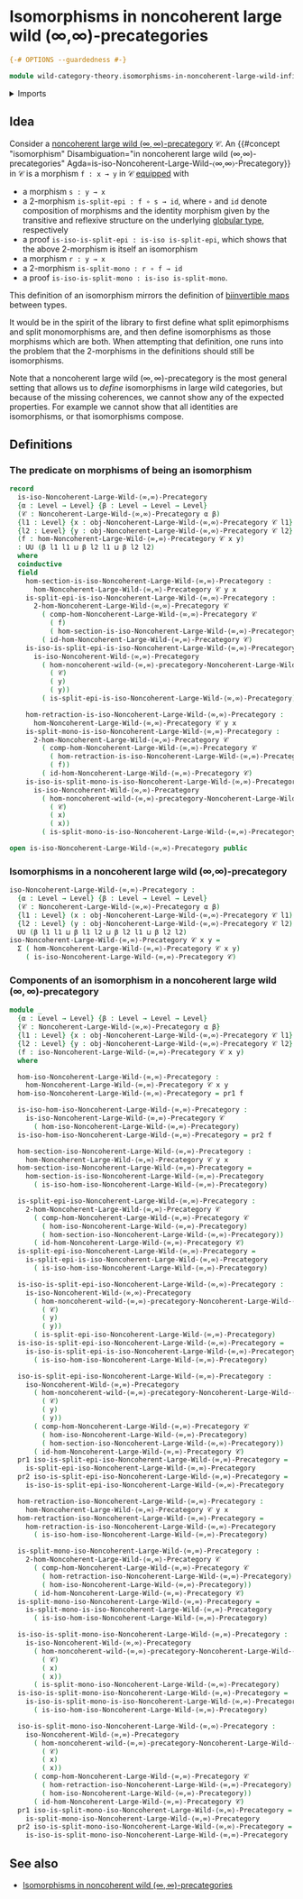 # Isomorphisms in noncoherent large wild (∞,∞)-precategories

```agda
{-# OPTIONS --guardedness #-}

module wild-category-theory.isomorphisms-in-noncoherent-large-wild-infinity-infinity-precategories where
```

<details><summary>Imports</summary>

```agda
open import foundation.dependent-pair-types
open import foundation.universe-levels

open import wild-category-theory.isomorphisms-in-noncoherent-wild-infinity-infinity-precategories
open import wild-category-theory.noncoherent-large-wild-infinity-infinity-precategories
```

</details>

## Idea

Consider a
[noncoherent large wild $(∞,∞)$-precategory](wild-category-theory.noncoherent-large-wild-infinity-infinity-precategories.md)
𝒞. An
{{#concept "isomorphism" Disambiguation="in noncoherent large wild (∞,∞)-precategories" Agda=is-iso-Noncoherent-Large-Wild-⟨∞,∞⟩-Precategory}}
in 𝒞 is a morphism `f : x → y` in 𝒞 [equipped](foundation.structure.md) with

- a morphism `s : y → x`
- a $2$-morphism `is-split-epi : f ∘ s → id`, where `∘` and `id` denote
  composition of morphisms and the identity morphism given by the transitive and
  reflexive structure on the underlying
  [globular type](structured-types.globular-types.md), respectively
- a proof `is-iso-is-split-epi : is-iso is-split-epi`, which shows that the
  above $2$-morphism is itself an isomorphism
- a morphism `r : y → x`
- a $2$-morphism `is-split-mono : r ∘ f → id`
- a proof `is-iso-is-split-mono : is-iso is-split-mono`.

This definition of an isomorphism mirrors the definition of
[biinvertible maps](foundation-core.equivalences.md) between types.

It would be in the spirit of the library to first define what split epimorphisms
and split monomorphisms are, and then define isomorphisms as those morphisms
which are both. When attempting that definition, one runs into the problem that
the $2$-morphisms in the definitions should still be isomorphisms.

Note that a noncoherent large wild $(∞,∞)$-precategory is the most general
setting that allows us to _define_ isomorphisms in large wild categories, but
because of the missing coherences, we cannot show any of the expected
properties. For example we cannot show that all identities are isomorphisms, or
that isomorphisms compose.


## Definitions

### The predicate on morphisms of being an isomorphism

```agda
record
  is-iso-Noncoherent-Large-Wild-⟨∞,∞⟩-Precategory
  {α : Level → Level} {β : Level → Level → Level}
  (𝒞 : Noncoherent-Large-Wild-⟨∞,∞⟩-Precategory α β)
  {l1 : Level} {x : obj-Noncoherent-Large-Wild-⟨∞,∞⟩-Precategory 𝒞 l1}
  {l2 : Level} {y : obj-Noncoherent-Large-Wild-⟨∞,∞⟩-Precategory 𝒞 l2}
  (f : hom-Noncoherent-Large-Wild-⟨∞,∞⟩-Precategory 𝒞 x y)
  : UU (β l1 l1 ⊔ β l2 l1 ⊔ β l2 l2)
  where
  coinductive
  field
    hom-section-is-iso-Noncoherent-Large-Wild-⟨∞,∞⟩-Precategory :
      hom-Noncoherent-Large-Wild-⟨∞,∞⟩-Precategory 𝒞 y x
    is-split-epi-is-iso-Noncoherent-Large-Wild-⟨∞,∞⟩-Precategory :
      2-hom-Noncoherent-Large-Wild-⟨∞,∞⟩-Precategory 𝒞
        ( comp-hom-Noncoherent-Large-Wild-⟨∞,∞⟩-Precategory 𝒞
          ( f)
          ( hom-section-is-iso-Noncoherent-Large-Wild-⟨∞,∞⟩-Precategory))
        ( id-hom-Noncoherent-Large-Wild-⟨∞,∞⟩-Precategory 𝒞)
    is-iso-is-split-epi-is-iso-Noncoherent-Large-Wild-⟨∞,∞⟩-Precategory :
      is-iso-Noncoherent-Wild-⟨∞,∞⟩-Precategory
        ( hom-noncoherent-wild-⟨∞,∞⟩-precategory-Noncoherent-Large-Wild-⟨∞,∞⟩-Precategory
          ( 𝒞)
          ( y)
          ( y))
        ( is-split-epi-is-iso-Noncoherent-Large-Wild-⟨∞,∞⟩-Precategory)

    hom-retraction-is-iso-Noncoherent-Large-Wild-⟨∞,∞⟩-Precategory :
      hom-Noncoherent-Large-Wild-⟨∞,∞⟩-Precategory 𝒞 y x
    is-split-mono-is-iso-Noncoherent-Large-Wild-⟨∞,∞⟩-Precategory :
      2-hom-Noncoherent-Large-Wild-⟨∞,∞⟩-Precategory 𝒞
        ( comp-hom-Noncoherent-Large-Wild-⟨∞,∞⟩-Precategory 𝒞
          ( hom-retraction-is-iso-Noncoherent-Large-Wild-⟨∞,∞⟩-Precategory)
          ( f))
        ( id-hom-Noncoherent-Large-Wild-⟨∞,∞⟩-Precategory 𝒞)
    is-iso-is-split-mono-is-iso-Noncoherent-Large-Wild-⟨∞,∞⟩-Precategory :
      is-iso-Noncoherent-Wild-⟨∞,∞⟩-Precategory
        ( hom-noncoherent-wild-⟨∞,∞⟩-precategory-Noncoherent-Large-Wild-⟨∞,∞⟩-Precategory
          ( 𝒞)
          ( x)
          ( x))
        ( is-split-mono-is-iso-Noncoherent-Large-Wild-⟨∞,∞⟩-Precategory)

open is-iso-Noncoherent-Large-Wild-⟨∞,∞⟩-Precategory public
```

### Isomorphisms in a noncoherent large wild (∞,∞)-precategory

```agda
iso-Noncoherent-Large-Wild-⟨∞,∞⟩-Precategory :
  {α : Level → Level} {β : Level → Level → Level}
  (𝒞 : Noncoherent-Large-Wild-⟨∞,∞⟩-Precategory α β)
  {l1 : Level} (x : obj-Noncoherent-Large-Wild-⟨∞,∞⟩-Precategory 𝒞 l1)
  {l2 : Level} (y : obj-Noncoherent-Large-Wild-⟨∞,∞⟩-Precategory 𝒞 l2) →
  UU (β l1 l1 ⊔ β l1 l2 ⊔ β l2 l1 ⊔ β l2 l2)
iso-Noncoherent-Large-Wild-⟨∞,∞⟩-Precategory 𝒞 x y =
  Σ ( hom-Noncoherent-Large-Wild-⟨∞,∞⟩-Precategory 𝒞 x y)
    ( is-iso-Noncoherent-Large-Wild-⟨∞,∞⟩-Precategory 𝒞)
```

### Components of an isomorphism in a noncoherent large wild $(∞,∞)$-precategory

```agda
module _
  {α : Level → Level} {β : Level → Level → Level}
  {𝒞 : Noncoherent-Large-Wild-⟨∞,∞⟩-Precategory α β}
  {l1 : Level} {x : obj-Noncoherent-Large-Wild-⟨∞,∞⟩-Precategory 𝒞 l1}
  {l2 : Level} {y : obj-Noncoherent-Large-Wild-⟨∞,∞⟩-Precategory 𝒞 l2}
  (f : iso-Noncoherent-Large-Wild-⟨∞,∞⟩-Precategory 𝒞 x y)
  where

  hom-iso-Noncoherent-Large-Wild-⟨∞,∞⟩-Precategory :
    hom-Noncoherent-Large-Wild-⟨∞,∞⟩-Precategory 𝒞 x y
  hom-iso-Noncoherent-Large-Wild-⟨∞,∞⟩-Precategory = pr1 f

  is-iso-hom-iso-Noncoherent-Large-Wild-⟨∞,∞⟩-Precategory :
    is-iso-Noncoherent-Large-Wild-⟨∞,∞⟩-Precategory 𝒞
      ( hom-iso-Noncoherent-Large-Wild-⟨∞,∞⟩-Precategory)
  is-iso-hom-iso-Noncoherent-Large-Wild-⟨∞,∞⟩-Precategory = pr2 f

  hom-section-iso-Noncoherent-Large-Wild-⟨∞,∞⟩-Precategory :
    hom-Noncoherent-Large-Wild-⟨∞,∞⟩-Precategory 𝒞 y x
  hom-section-iso-Noncoherent-Large-Wild-⟨∞,∞⟩-Precategory =
    hom-section-is-iso-Noncoherent-Large-Wild-⟨∞,∞⟩-Precategory
      ( is-iso-hom-iso-Noncoherent-Large-Wild-⟨∞,∞⟩-Precategory)

  is-split-epi-iso-Noncoherent-Large-Wild-⟨∞,∞⟩-Precategory :
    2-hom-Noncoherent-Large-Wild-⟨∞,∞⟩-Precategory 𝒞
      ( comp-hom-Noncoherent-Large-Wild-⟨∞,∞⟩-Precategory 𝒞
        ( hom-iso-Noncoherent-Large-Wild-⟨∞,∞⟩-Precategory)
        ( hom-section-iso-Noncoherent-Large-Wild-⟨∞,∞⟩-Precategory))
      ( id-hom-Noncoherent-Large-Wild-⟨∞,∞⟩-Precategory 𝒞)
  is-split-epi-iso-Noncoherent-Large-Wild-⟨∞,∞⟩-Precategory =
    is-split-epi-is-iso-Noncoherent-Large-Wild-⟨∞,∞⟩-Precategory
      ( is-iso-hom-iso-Noncoherent-Large-Wild-⟨∞,∞⟩-Precategory)

  is-iso-is-split-epi-iso-Noncoherent-Large-Wild-⟨∞,∞⟩-Precategory :
    is-iso-Noncoherent-Wild-⟨∞,∞⟩-Precategory
      ( hom-noncoherent-wild-⟨∞,∞⟩-precategory-Noncoherent-Large-Wild-⟨∞,∞⟩-Precategory
        ( 𝒞)
        ( y)
        ( y))
      ( is-split-epi-iso-Noncoherent-Large-Wild-⟨∞,∞⟩-Precategory)
  is-iso-is-split-epi-iso-Noncoherent-Large-Wild-⟨∞,∞⟩-Precategory =
    is-iso-is-split-epi-is-iso-Noncoherent-Large-Wild-⟨∞,∞⟩-Precategory
      ( is-iso-hom-iso-Noncoherent-Large-Wild-⟨∞,∞⟩-Precategory)

  iso-is-split-epi-iso-Noncoherent-Large-Wild-⟨∞,∞⟩-Precategory :
    iso-Noncoherent-Wild-⟨∞,∞⟩-Precategory
      ( hom-noncoherent-wild-⟨∞,∞⟩-precategory-Noncoherent-Large-Wild-⟨∞,∞⟩-Precategory
        ( 𝒞)
        ( y)
        ( y))
      ( comp-hom-Noncoherent-Large-Wild-⟨∞,∞⟩-Precategory 𝒞
        ( hom-iso-Noncoherent-Large-Wild-⟨∞,∞⟩-Precategory)
        ( hom-section-iso-Noncoherent-Large-Wild-⟨∞,∞⟩-Precategory))
      ( id-hom-Noncoherent-Large-Wild-⟨∞,∞⟩-Precategory 𝒞)
  pr1 iso-is-split-epi-iso-Noncoherent-Large-Wild-⟨∞,∞⟩-Precategory =
    is-split-epi-iso-Noncoherent-Large-Wild-⟨∞,∞⟩-Precategory
  pr2 iso-is-split-epi-iso-Noncoherent-Large-Wild-⟨∞,∞⟩-Precategory =
    is-iso-is-split-epi-iso-Noncoherent-Large-Wild-⟨∞,∞⟩-Precategory

  hom-retraction-iso-Noncoherent-Large-Wild-⟨∞,∞⟩-Precategory :
    hom-Noncoherent-Large-Wild-⟨∞,∞⟩-Precategory 𝒞 y x
  hom-retraction-iso-Noncoherent-Large-Wild-⟨∞,∞⟩-Precategory =
    hom-retraction-is-iso-Noncoherent-Large-Wild-⟨∞,∞⟩-Precategory
      ( is-iso-hom-iso-Noncoherent-Large-Wild-⟨∞,∞⟩-Precategory)

  is-split-mono-iso-Noncoherent-Large-Wild-⟨∞,∞⟩-Precategory :
    2-hom-Noncoherent-Large-Wild-⟨∞,∞⟩-Precategory 𝒞
      ( comp-hom-Noncoherent-Large-Wild-⟨∞,∞⟩-Precategory 𝒞
        ( hom-retraction-iso-Noncoherent-Large-Wild-⟨∞,∞⟩-Precategory)
        ( hom-iso-Noncoherent-Large-Wild-⟨∞,∞⟩-Precategory))
      ( id-hom-Noncoherent-Large-Wild-⟨∞,∞⟩-Precategory 𝒞)
  is-split-mono-iso-Noncoherent-Large-Wild-⟨∞,∞⟩-Precategory =
    is-split-mono-is-iso-Noncoherent-Large-Wild-⟨∞,∞⟩-Precategory
      ( is-iso-hom-iso-Noncoherent-Large-Wild-⟨∞,∞⟩-Precategory)

  is-iso-is-split-mono-iso-Noncoherent-Large-Wild-⟨∞,∞⟩-Precategory :
    is-iso-Noncoherent-Wild-⟨∞,∞⟩-Precategory
      ( hom-noncoherent-wild-⟨∞,∞⟩-precategory-Noncoherent-Large-Wild-⟨∞,∞⟩-Precategory
        ( 𝒞)
        ( x)
        ( x))
      ( is-split-mono-iso-Noncoherent-Large-Wild-⟨∞,∞⟩-Precategory)
  is-iso-is-split-mono-iso-Noncoherent-Large-Wild-⟨∞,∞⟩-Precategory =
    is-iso-is-split-mono-is-iso-Noncoherent-Large-Wild-⟨∞,∞⟩-Precategory
      ( is-iso-hom-iso-Noncoherent-Large-Wild-⟨∞,∞⟩-Precategory)

  iso-is-split-mono-iso-Noncoherent-Large-Wild-⟨∞,∞⟩-Precategory :
    iso-Noncoherent-Wild-⟨∞,∞⟩-Precategory
      ( hom-noncoherent-wild-⟨∞,∞⟩-precategory-Noncoherent-Large-Wild-⟨∞,∞⟩-Precategory
        ( 𝒞)
        ( x)
        ( x))
      ( comp-hom-Noncoherent-Large-Wild-⟨∞,∞⟩-Precategory 𝒞
        ( hom-retraction-iso-Noncoherent-Large-Wild-⟨∞,∞⟩-Precategory)
        ( hom-iso-Noncoherent-Large-Wild-⟨∞,∞⟩-Precategory))
      ( id-hom-Noncoherent-Large-Wild-⟨∞,∞⟩-Precategory 𝒞)
  pr1 iso-is-split-mono-iso-Noncoherent-Large-Wild-⟨∞,∞⟩-Precategory =
    is-split-mono-iso-Noncoherent-Large-Wild-⟨∞,∞⟩-Precategory
  pr2 iso-is-split-mono-iso-Noncoherent-Large-Wild-⟨∞,∞⟩-Precategory =
    is-iso-is-split-mono-iso-Noncoherent-Large-Wild-⟨∞,∞⟩-Precategory
```

## See also

- [Isomorphisms in noncoherent wild $(∞,∞)$-precategories](wild-category-theory.isomorphisms-in-noncoherent-wild-infinity-infinity-precategories.md)
